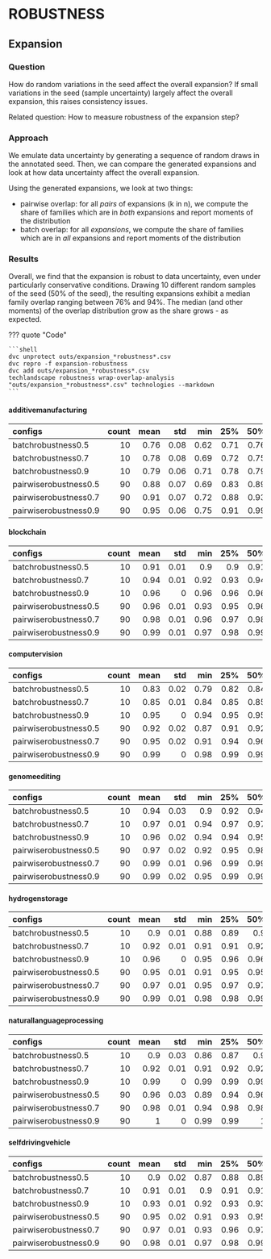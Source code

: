 # ROBUSTNESS

## Expansion

### Question

How do random variations in the seed affect the overall expansion? If small variations in the seed (sample uncertainty) largely affect the overall expansion, this raises consistency issues.  

Related question: How to measure robustness of the expansion step?

### Approach 

We emulate data uncertainty by generating a sequence of random draws in the annotated seed. Then, we can compare the generated expansions and look at how data uncertainty affect the overall expansion. 

Using the generated expansions, we look at two things:

- pairwise overlap: for all *pairs* of expansions (k in n), we compute the share of families which are in *both* expansions and report moments of the distribution 
- batch overlap: for all *expansions*, we compute the share of families which are in *all* expansions and report moments of the distribution

### Results

Overall, we find that the expansion is robust to data uncertainty, even under particularly conservative conditions. Drawing 10 different random samples of the seed (50% of the seed), the resulting expansions exhibit a median family overlap ranging between 76% and 94%. The median (and other moments) of the overlap distribution grow as the share grows - as expected. 

??? quote "Code"
    
    ```shell
    dvc unprotect outs/expansion_*robustness*.csv
    dvc repro -f expansion-robustness
    dvc add outs/expansion_*robustness*.csv
    techlandscape robustness wrap-overlap-analysis "outs/expansion_*robustness*.csv" technologies --markdown 
    ```

#### additivemanufacturing

| configs               |   count |   mean |   std |   min |   25% |   50% |   75% |   max |
|:----------------------|--------:|-------:|------:|------:|------:|------:|------:|------:|
| batchrobustness0.5    |      10 |   0.76 |  0.08 |  0.62 |  0.71 |  0.76 |  0.82 |  0.86 |
| batchrobustness0.7    |      10 |   0.78 |  0.08 |  0.69 |  0.72 |  0.75 |  0.83 |  0.93 |
| batchrobustness0.9    |      10 |   0.79 |  0.06 |  0.71 |  0.78 |  0.79 |  0.79 |  0.94 |
| pairwiserobustness0.5 |      90 |   0.88 |  0.07 |  0.69 |  0.83 |  0.89 |  0.94 |  0.98 |
| pairwiserobustness0.7 |      90 |   0.91 |  0.07 |  0.72 |  0.88 |  0.93 |  0.97 |  0.99 |
| pairwiserobustness0.9 |      90 |   0.95 |  0.06 |  0.75 |  0.91 |  0.99 |  0.99 |  1    |

#### blockchain

| configs               |   count |   mean |   std |   min |   25% |   50% |   75% |   max |
|:----------------------|--------:|-------:|------:|------:|------:|------:|------:|------:|
| batchrobustness0.5    |      10 |   0.91 |  0.01 |  0.9  |  0.9  |  0.91 |  0.92 |  0.93 |
| batchrobustness0.7    |      10 |   0.94 |  0.01 |  0.92 |  0.93 |  0.94 |  0.94 |  0.95 |
| batchrobustness0.9    |      10 |   0.96 |  0    |  0.96 |  0.96 |  0.96 |  0.97 |  0.97 |
| pairwiserobustness0.5 |      90 |   0.96 |  0.01 |  0.93 |  0.95 |  0.96 |  0.97 |  0.98 |
| pairwiserobustness0.7 |      90 |   0.98 |  0.01 |  0.96 |  0.97 |  0.98 |  0.98 |  0.99 |
| pairwiserobustness0.9 |      90 |   0.99 |  0.01 |  0.97 |  0.98 |  0.99 |  0.99 |  1    |

#### computervision

| configs               |   count |   mean |   std |   min |   25% |   50% |   75% |   max |
|:----------------------|--------:|-------:|------:|------:|------:|------:|------:|------:|
| batchrobustness0.5    |      10 |   0.83 |  0.02 |  0.79 |  0.82 |  0.84 |  0.85 |  0.85 |
| batchrobustness0.7    |      10 |   0.85 |  0.01 |  0.84 |  0.85 |  0.85 |  0.86 |  0.87 |
| batchrobustness0.9    |      10 |   0.95 |  0    |  0.94 |  0.95 |  0.95 |  0.95 |  0.95 |
| pairwiserobustness0.5 |      90 |   0.92 |  0.02 |  0.87 |  0.91 |  0.92 |  0.94 |  0.96 |
| pairwiserobustness0.7 |      90 |   0.95 |  0.02 |  0.91 |  0.94 |  0.96 |  0.96 |  0.98 |
| pairwiserobustness0.9 |      90 |   0.99 |  0    |  0.98 |  0.99 |  0.99 |  0.99 |  1    |

#### genomeediting

| configs               |   count |   mean |   std |   min |   25% |   50% |   75% |   max |
|:----------------------|--------:|-------:|------:|------:|------:|------:|------:|------:|
| batchrobustness0.5    |      10 |   0.94 |  0.03 |  0.9  |  0.92 |  0.94 |  0.97 |  0.98 |
| batchrobustness0.7    |      10 |   0.97 |  0.01 |  0.94 |  0.97 |  0.97 |  0.98 |  0.98 |
| batchrobustness0.9    |      10 |   0.96 |  0.02 |  0.94 |  0.94 |  0.95 |  0.97 |  0.98 |
| pairwiserobustness0.5 |      90 |   0.97 |  0.02 |  0.92 |  0.95 |  0.98 |  0.99 |  0.99 |
| pairwiserobustness0.7 |      90 |   0.99 |  0.01 |  0.96 |  0.99 |  0.99 |  0.99 |  1    |
| pairwiserobustness0.9 |      90 |   0.99 |  0.02 |  0.95 |  0.99 |  0.99 |  1    |  1    |

#### hydrogenstorage

| configs               |   count |   mean |   std |   min |   25% |   50% |   75% |   max |
|:----------------------|--------:|-------:|------:|------:|------:|------:|------:|------:|
| batchrobustness0.5    |      10 |   0.9  |  0.01 |  0.88 |  0.89 |  0.9  |  0.91 |  0.91 |
| batchrobustness0.7    |      10 |   0.92 |  0.01 |  0.91 |  0.91 |  0.92 |  0.92 |  0.92 |
| batchrobustness0.9    |      10 |   0.96 |  0    |  0.95 |  0.96 |  0.96 |  0.96 |  0.97 |
| pairwiserobustness0.5 |      90 |   0.95 |  0.01 |  0.91 |  0.95 |  0.95 |  0.96 |  0.98 |
| pairwiserobustness0.7 |      90 |   0.97 |  0.01 |  0.95 |  0.97 |  0.97 |  0.98 |  0.99 |
| pairwiserobustness0.9 |      90 |   0.99 |  0.01 |  0.98 |  0.98 |  0.99 |  0.99 |  1    |

#### naturallanguageprocessing

| configs               |   count |   mean |   std |   min |   25% |   50% |   75% |   max |
|:----------------------|--------:|-------:|------:|------:|------:|------:|------:|------:|
| batchrobustness0.5    |      10 |   0.9  |  0.03 |  0.86 |  0.87 |  0.9  |  0.92 |  0.96 |
| batchrobustness0.7    |      10 |   0.92 |  0.01 |  0.91 |  0.92 |  0.92 |  0.92 |  0.96 |
| batchrobustness0.9    |      10 |   0.99 |  0    |  0.99 |  0.99 |  0.99 |  0.99 |  0.99 |
| pairwiserobustness0.5 |      90 |   0.96 |  0.03 |  0.89 |  0.94 |  0.96 |  0.98 |  0.99 |
| pairwiserobustness0.7 |      90 |   0.98 |  0.01 |  0.94 |  0.98 |  0.98 |  0.99 |  1    |
| pairwiserobustness0.9 |      90 |   1    |  0    |  0.99 |  0.99 |  1    |  1    |  1    |

#### selfdrivingvehicle

| configs               |   count |   mean |   std |   min |   25% |   50% |   75% |   max |
|:----------------------|--------:|-------:|------:|------:|------:|------:|------:|------:|
| batchrobustness0.5    |      10 |   0.9  |  0.02 |  0.87 |  0.88 |  0.89 |  0.91 |  0.92 |
| batchrobustness0.7    |      10 |   0.91 |  0.01 |  0.9  |  0.91 |  0.91 |  0.92 |  0.93 |
| batchrobustness0.9    |      10 |   0.93 |  0.01 |  0.92 |  0.93 |  0.93 |  0.94 |  0.94 |
| pairwiserobustness0.5 |      90 |   0.95 |  0.02 |  0.91 |  0.93 |  0.95 |  0.96 |  0.98 |
| pairwiserobustness0.7 |      90 |   0.97 |  0.01 |  0.93 |  0.96 |  0.97 |  0.97 |  0.98 |
| pairwiserobustness0.9 |      90 |   0.98 |  0.01 |  0.97 |  0.98 |  0.99 |  0.99 |  1    |